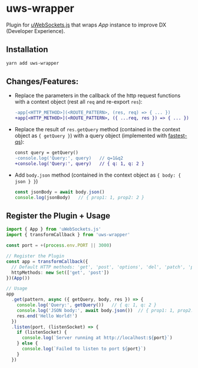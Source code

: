 # uws-wrapper

Plugin for [uWebSockets.js](https://github.com/uNetworking/uWebSockets.js) that wraps _App_ instance to improve DX (Developer Experience).

## Installation
```sh
yarn add uws-wrapper
```

## Changes/Features:
- Replace the parameters in the callback of the http request functions with a context object (rest all `req` and re-export `res`):

  ```diff
  -app[<HTTP_METHOD>](<ROUTE_PATTERN>, (res, req) => { ... })
  +app[<HTTP_METHOD>](<ROUTE_PATTERN>, ({ ...req, res }) => { ... })
  ```
- Replace the result of `res.getQuery` method (contained in the context object as `{ getQuery }`) with a query object (implemented with [fastest-qs](https://github.com/rtritto/fastest-qs)):

  ```diff
  const query = getQuery()
  -console.log('Query:', query)   // q=1&q2
  +console.log('Query:', query)   // { q: 1, q: 2 }
  ```
- Add `body.json` method (contained in the context object as `{ body: { json } }`)

  ```ts
  const jsonBody = await body.json()
  console.log(jsonBody)   // { prop1: 1, prop2: 2 }
  ```

## Register the Plugin + Usage
```ts
import { App } from 'uWebSockets.js'
import { transformCallback } from 'uws-wrapper'

const port = +(process.env.PORT || 3000)

// Register the Plugin
const app = transformCallback({
  // Default HTTP methods: 'get', 'post', 'options', 'del', 'patch', 'put', 'head', 'connect', 'trace', 'any'
  httpMethods: new Set(['get', 'post'])
})(App())

// Usage
app
  .get(pattern, async ({ getQuery, body, res }) => {
    console.log('Query:', getQuery())   // { q: 1, q: 2 }
    console.log('JSON body:', await body.json())  // { prop1: 1, prop2: 2 }
    res.end('Hello World!')
  })
  .listen(port, (listenSocket) => {
    if (listenSocket) {
      console.log(`Server running at http://localhost:${port}`)
    } else {
      console.log(`Failed to listen to port ${port}`)
    }
  })
```
